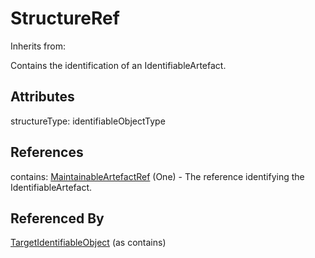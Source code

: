 
# StructureRef

Inherits from: [](..//.md)



Contains the identification of an IdentifiableArtefact.

## Attributes

structureType: identifiableObjectType



## References

contains: [MaintainableArtefactRef](MaintainableArtefactRef.md) (One) - The reference identifying the IdentifiableArtefact.



## Referenced By

[TargetIdentifiableObject](TargetIdentifiableObject.md) (as contains)


